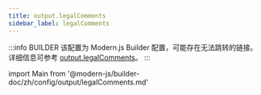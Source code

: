```yaml
---
title: output.legalComments
sidebar_label: legalComments
---
```


:::info BUILDER
该配置为 Modern.js Builder 配置，可能存在无法跳转的链接。详细信息可参考 [output.legalComments](https://modernjs.dev/builder/zh/api/config-output.html#output-legalcomments)。
:::

import Main from '@modern-js/builder-doc/zh/config/output/legalComments.md'

<Main />
